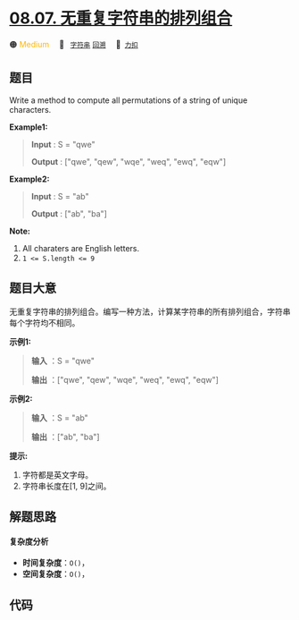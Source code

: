 # [08.07. 无重复字符串的排列组合](https://2xiao.github.io/leetcode-js/interview/i_08.07.html)

🟠 <font color=#ffb800>Medium</font>&emsp; 🔖&ensp; [`字符串`](/tag/string.md) [`回溯`](/tag/backtracking.md)&emsp; 🔗&ensp;[`力扣`](https://leetcode.cn/problems/permutation-i-lcci)

## 题目

Write a method to compute all permutations of a string of unique characters.

**Example1:**

> 
> 
> 
> 
> 
> **Input** : S = "qwe"
> 
> **Output** : ["qwe", "qew", "wqe", "weq", "ewq", "eqw"]

**Example2:**

> 
> 
> 
> 
> 
> **Input** : S = "ab"
> 
> **Output** : ["ab", "ba"]
> 
> 

**Note:**

  1. All charaters are English letters.
  2. `1 <= S.length <= 9`


## 题目大意

无重复字符串的排列组合。编写一种方法，计算某字符串的所有排列组合，字符串每个字符均不相同。

**示例1:**

> 
> 
> 
> 
> 
> **输入** ：S = "qwe"
> 
> **输出** ：["qwe", "qew", "wqe", "weq", "ewq", "eqw"]
> 
> 

**示例2:**

> 
> 
> 
> 
> 
> **输入** ：S = "ab"
> 
> **输出** ：["ab", "ba"]
> 
> 

**提示:**

  1. 字符都是英文字母。
  2. 字符串长度在[1, 9]之间。


## 解题思路

#### 复杂度分析

- **时间复杂度**：`O()`，
- **空间复杂度**：`O()`，

## 代码

```javascript

```